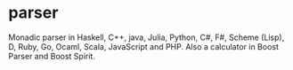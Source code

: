 # parser
Monadic parser in Haskell, C++, java, Julia, Python, C#, F#, Scheme (Lisp), D, Ruby, Go, Ocaml, Scala, JavaScript and PHP.
Also a calculator in Boost Parser and Boost Spirit.